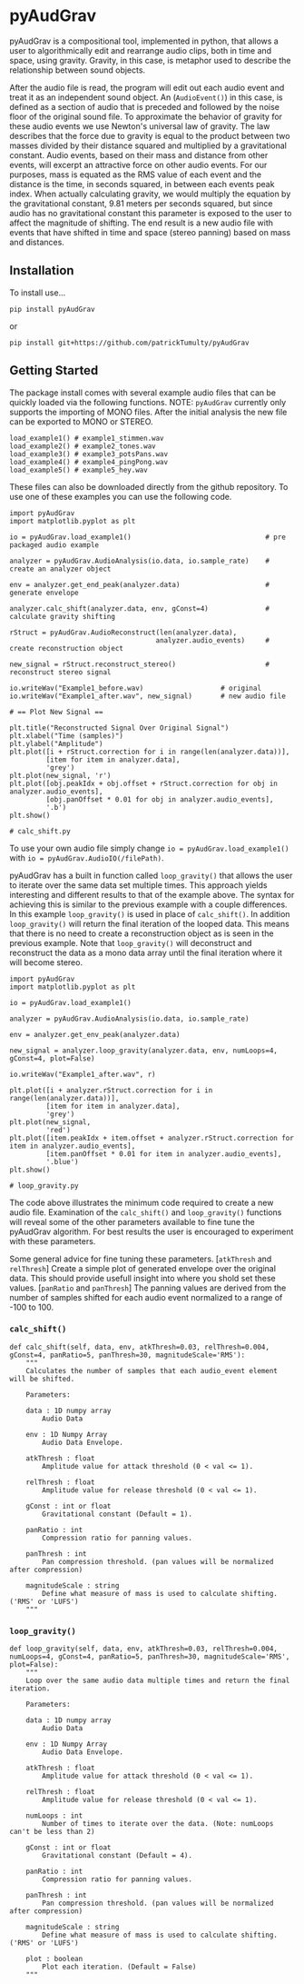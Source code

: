 # pyAudGrav

pyAudGrav is a compositional tool, implemented in python, that allows a user to algorithmically edit and rearrange audio clips, both in time and space, using gravity. Gravity, in this case, is metaphor used to describe the relationship between sound objects.

After the audio file is read, the program will edit out each audio event and treat it as an independent sound object. An (`AudioEvent()`) in this case, is defined as a section of audio that is preceded and followed by the noise floor of the original sound file. To approximate the behavior of gravity for these audio events we use Newton's universal law of gravity. The law describes that the force due to gravity is equal to the product between two masses divided by their distance squared and multiplied by a gravitational constant. Audio events, based on their mass and distance from other events, will excerpt an attractive force on other audio events. For our purposes, mass is equated as the RMS value of each event and the distance is the time, in seconds squared, in between each events peak index. When actually calculating gravity, we would multiply the equation by the gravitational constant, 9.81 meters per seconds squared, but since audio has no gravitational constant this parameter is exposed to the user to affect the magnitude of shifting. The end result is a new audio file with events that have shifted in time and space (stereo panning) based on mass and distances. 

## Installation

To install use... 

`pip install pyAudGrav` 

or

`pip install git+https://github.com/patrickTumulty/pyAudGrav`

## Getting Started 

The package install comes with several example audio files that can be quickly loaded via the following functions. NOTE: `pyAudGrav` currently only supports the importing of MONO files. After the initial analysis the new file can be exported to MONO or STEREO.  

```
load_example1() # example1_stimmen.wav
load_example2() # example2_tones.wav
load_example3() # example3_potsPans.wav
load_example4() # example4_pingPong.wav
load_example5() # example5_hey.wav
```
These files can also be downloaded directly from the github repository. To use one of these examples you can use the 
following code. 

```
import pyAudGrav 
import matplotlib.pyplot as plt

io = pyAudGrav.load_example1()                                 # pre packaged audio example

analyzer = pyAudGrav.AudioAnalysis(io.data, io.sample_rate)    # create an analyzer object 

env = analyzer.get_end_peak(analyzer.data)                     # generate envelope 

analyzer.calc_shift(analyzer.data, env, gConst=4)              # calculate gravity shifting

rStruct = pyAudGrav.AudioReconstruct(len(analyzer.data), 
                                    analyzer.audio_events)     # create reconstruction object

new_signal = rStruct.reconstruct_stereo()                      # reconstruct stereo signal

io.writeWav("Example1_before.wav)                   # original
io.writeWav("Example1_after.wav", new_signal)       # new audio file 

# == Plot New Signal == 

plt.title("Reconstructed Signal Over Original Signal")
plt.xlabel("Time (samples)")
plt.ylabel("Amplitude")
plt.plot([i + rStruct.correction for i in range(len(analyzer.data))],
         [item for item in analyzer.data],
         'grey')
plt.plot(new_signal, 'r')
plt.plot([obj.peakIdx + obj.offset + rStruct.correction for obj in analyzer.audio_events], 
         [obj.panOffset * 0.01 for obj in analyzer.audio_events], 
         '.b')
plt.show()

# calc_shift.py 
```

To use your own audio file simply change `io = pyAudGrav.load_example1()` with `io = pyAudGrav.AudioIO(/filePath)`. 

pyAudGrav has a built in function called `loop_gravity()` that allows the user to iterate over the same data set multiple times. This approach yields interesting and different results to that of the example above. The syntax for achieving this is similar to the previous example with a couple differences. In this example `loop_gravity()` is used in place of `calc_shift()`. In addition `loop_gravity()` will return the final iteration of the looped data. This means that there is no need to create a reconstruction object as is seen in the previous example. Note that `loop_gravity()` will deconstruct and reconstruct the data as a mono data array until the final iteration where it will become stereo. 

```
import pyAudGrav
import matplotlib.pyplot as plt

io = pyAudGrav.load_example1()

analyzer = pyAudGrav.AudioAnalysis(io.data, io.sample_rate)

env = analyzer.get_env_peak(analyzer.data)

new_signal = analyzer.loop_gravity(analyzer.data, env, numLoops=4, gConst=4, plot=False)

io.writeWav("Example1_after.wav", r)

plt.plot([i + analyzer.rStruct.correction for i in range(len(analyzer.data))],
         [item for item in analyzer.data],
         'grey')
plt.plot(new_signal,
         'red')
plt.plot([item.peakIdx + item.offset + analyzer.rStruct.correction for item in analyzer.audio_events],
         [item.panOffset * 0.01 for item in analyzer.audio_events],
         '.blue')
plt.show()

# loop_gravity.py 
```

The code above illustrates the minimum code required to create a new audio file. Examination of the `calc_shift()` and `loop_gravity()` functions will reveal some of the other parameters available to fine tune the pyAudGrav algorithm. For best results the user is encouraged to experiment with these parameters.

Some general advice for fine tuning these parameters. [`atkThresh` and `relThresh`] Create a simple plot of generated envelope over the original data. This should provide usefull insight into where you shold set these values. [`panRatio` and `panThresh`] The panning values are derived from the number of samples shifted for each audio event normalized to a range of -100 to 100. 

### `calc_shift()`

```
def calc_shift(self, data, env, atkThresh=0.03, relThresh=0.004, gConst=4, panRatio=5, panThresh=30, magnitudeScale='RMS'):
    """
    Calculates the number of samples that each audio_event element will be shifted. 

    Parameters:

    data : 1D numpy array
        Audio Data

    env : 1D Numpy Array
        Audio Data Envelope.

    atkThresh : float
        Amplitude value for attack threshold (0 < val <= 1).

    relThresh : float
        Amplitude value for release threshold (0 < val <= 1).

    gConst : int or float
        Gravitational constant (Default = 1).

    panRatio : int
        Compression ratio for panning values.
        
    panThresh : int
        Pan compression threshold. (pan values will be normalized after compression)

    magnitudeScale : string
        Define what measure of mass is used to calculate shifting. ('RMS' or 'LUFS')
    """
```

### `loop_gravity()`

```
def loop_gravity(self, data, env, atkThresh=0.03, relThresh=0.004, numLoops=4, gConst=4, panRatio=5, panThresh=30, magnitudeScale='RMS', plot=False):
    """
    Loop over the same audio data multiple times and return the final iteration. 
    
    Parameters:

    data : 1D numpy array
        Audio Data

    env : 1D Numpy Array
        Audio Data Envelope.

    atkThresh : float
        Amplitude value for attack threshold (0 < val <= 1).

    relThresh : float
        Amplitude value for release threshold (0 < val <= 1).

    numLoops : int 
        Number of times to iterate over the data. (Note: numLoops can't be less than 2)

    gConst : int or float
        Gravitational constant (Default = 4).

    panRatio : int
        Compression ratio for panning values.
        
    panThresh : int
        Pan compression threshold. (pan values will be normalized after compression)

    magnitudeScale : string
        Define what measure of mass is used to calculate shifting. ('RMS' or 'LUFS')
        
    plot : boolean
        Plot each iteration. (Default = False)
    """
```



